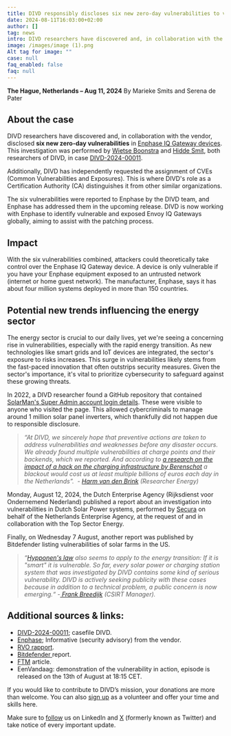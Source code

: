```yaml
---
title: DIVD responsibly discloses six new zero-day vulnerabilities to vendor
date: 2024-08-11T16:03:00+02:00
author: []
tag: news
intro: DIVD researchers have discovered and, in collaboration with the vendor, disclosed six new zero-day vulnerabilities in Enphase IQ Gateway devices.
image: /images/image (1).png
Alt tag for image: ""
case: null
faq_enabled: false
faq: null
---
```

**The Hague, Netherlands – Aug 11, 2024**
By Marieke Smits and Serena de Pater

## About the case

DIVD researchers have discovered and, in collaboration with the vendor, disclosed **six new zero-day vulnerabilities** in [Enphase IQ Gateway devices](https://enphase.com/cybersecurity/advisories/ensa-2024-6?_gl=1*ut63dx*_up*MQ..*_ga*MTU3MzcwMTgxMC4xNzIzMzY5ODY2*_ga_0L7F5QSJ7V*MTcyMzM2OTg2NS4xLjAuMTcyMzM2OTg2NS4wLjAuMA..). This investigation was performed by [Wietse Boonstra](https://www.divd.nl/who-we-are/team/people/wietse-boonstra/) and [Hidde Smit](https://www.divd.nl/who-we-are/team/people/hidde-smit/), both researchers of DIVD, in case [DIVD-2024-00011](https://csirt.divd.nl/DIVD-2024-00011). 

Additionally, DIVD has independently requested the assignment of CVEs (Common Vulnerabilities and Exposures). This is where DIVD's role as a Certification Authority (CA) distinguishes it from other similar organizations.

The six vulnerabilities were reported to Enphase by the DIVD team, and Enphase has addressed them in the upcoming release. DIVD is now working with Enphase to identify vulnerable and exposed Envoy IQ Gateways globally, aiming to assist with the patching process. 

## Impact 

With the six vulnerabilities combined, attackers could theoretically take control over the Enphase IQ Gateway device. A device is only vulnerable if you have your Enphase equipment exposed to an untrusted network (internet or home guest network). The manufacturer, Enphase, says it has about four million systems deployed in more than 150 countries. 

## Potential new trends influencing the energy sector

The energy sector is crucial to our daily lives, yet we're seeing a concerning rise in vulnerabilities, especially with the rapid energy transition. As new technologies like smart grids and IoT devices are integrated, the sector's exposure to risks increases. This surge in vulnerabilities likely stems from the fast-paced innovation that often outstrips security measures. Given the sector's importance, it's vital to prioritize cybersecurity to safeguard against these growing threats.

In 2022, a DIVD researcher found a GitHub repository that contained [SolarMan's Super Admin account login details](https://csirt.divd.nl/cases/DIVD-2022-00009/). These were visible to anyone who visited the page. This allowed cybercriminals to manage around 1 million solar panel inverters, which thankfully did not happen due to responsible disclosure. 

> *“At DIVD, we sincerely hope that preventive actions are taken to address vulnerabilities and weaknesses before any disaster occurs. We already found multiple vulnerabilities at charge points and their backends, which we reported. And according to [a research on the impact of a hack on the charging infrastructure by Berenschot](https://www.agendalaadinfrastructuur.nl/ondersteuning+gemeenten/documenten+en+links/documenten+in+bibliotheek/handlerdownloadfiles.ashx?idnv=2135552) a blackout would cost us at least multiple billions of euros each day in the Netherlands”.  - [Harm van den Brink](https://www.divd.nl/who-we-are/team/people/harm-van-den-brink/) (Researcher Energy)* 

Monday, August 12, 2024, the Dutch Enterprise Agency (Rijksdienst voor Ondernemend Nederland) published a report about an investigation into vulnerabilities in Dutch Solar Power systems, performed by [Secura](https://www.secura.com/) on behalf of the Netherlands Enterprise Agency, at the request of and in collaboration with the Top Sector Energy.

Finally, on Wednesday 7 August, another report was published by Bitdefender listing vulnerabilities of solar farms in the US. 

> *“[Hypponen's law](https://blog.f-secure.com/nl/de-wet-van-hypponen-als-het-smart-het-kwetsbaar/) also seems to apply to the energy transition: If it is "smart" it is vulnerable. So far, every solar power or charging station system that was investigated by DIVD contains some kind of serious vulnerability. DIVD is actively seeking publicity with these cases because in addition to a technical problem, a public concern is now emerging.“* *-[ Frank Breedijk](https://www.divd.nl/who-we-are/team/people/frank-breedijk/) (CSIRT Manager).* 

## **Additional sources & links:**

- [DIVD-2024-00011](https://csirt.divd.nl/DIVD-2024-00011); casefile DIVD.
- [Enphase](https://enphase.com/cybersecurity/advisories/ensa-2024-6?_gl=1*ut63dx*_up*MQ..*_ga*MTU3MzcwMTgxMC4xNzIzMzY5ODY2*_ga_0L7F5QSJ7V*MTcyMzM2OTg2NS4xLjAuMTcyMzM2OTg2NS4wLjAuMA); Informative (security advisory) from the vendor.
- [RVO rapport](https://topsectorenergie.nl/kennisbank/maatregelen-cyberveiligheid-zonpv/).
- [Bitdefender ](https://www.bitdefender.com/blog/labs/60-hurts-per-second-how-we-got-access-to-enough-solar-power-to-run-the-united-states/)report.
- [FTM](https://www.ftm.nl/artikelen/hacker-kan-stekker-uit-zonnepanelen-trekken-en-stroomnet-platleggen) article.
- EenVandaag: demonstration of the vulnerability in action, episode is released on  the 13th of August at 18:15 CET.

If you would like to contribute to DIVD’s mission, your donations are more than welcome. You can also [sign up](https://www.divd.nl/contribute/volunteers/) as a volunteer and offer your time and skills here.

Make sure to [follow](https://www.linkedin.com/company/divd-nl/?) us on LinkedIn and [X](https://x.com/DIVDnl) (formerly known as Twitter) and take notice of every important update.
